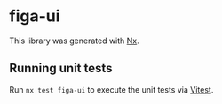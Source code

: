 # figa-ui

This library was generated with [Nx](https://nx.dev).

## Running unit tests

Run `nx test figa-ui` to execute the unit tests via [Vitest](https://vitest.dev/).
